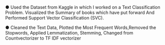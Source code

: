 ● Used the Dataset from Kaggle in which I worked on a Text Classification Problem. Visualized the
Summary of books which have put forward And Performed Support Vector Classification (SVC).

● Cleaned the Text Data, Plotted the Most Frequent Words,Removed the Stopwords, Applied
Lemmatization, Stemming, Changed from Countvectorizer to TF IDF vectorizer
